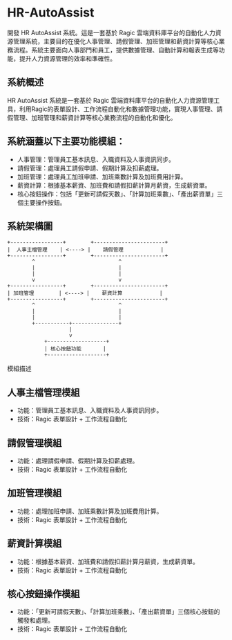 # HR-AutoAssist
開發 HR AutoAssist 系統。這是一套基於 Ragic 雲端資料庫平台的自動化人力資源管理系統，主要目的在優化人事管理、請假管理、加班管理和薪資計算等核心業務流程。系統主要面向人事部門和員工，提供數據管理、自動計算和報表生成等功能，提升人力資源管理的效率和準確性。


## 系統概述
HR AutoAssist 系統是一套基於 Ragic 雲端資料庫平台的自動化人力資源管理工具，利用Ragic的表單設計、工作流程自動化和數據管理功能，實現人事管理、請假管理、加班管理和薪資計算等核心業務流程的自動化和優化。

## 系統涵蓋以下主要功能模組：
- 人事管理：管理員工基本訊息、入職資料及人事資訊同步。
- 請假管理：處理員工請假申請、假期計算及扣薪處理。
- 加班管理：處理員工加班申請、加班乘數計算及加班費用計算。
- 薪資計算：根據基本薪資、加班費和請假扣薪計算月薪資，生成薪資單。
- 核心按鈕操作：包括「更新可請假天數」、「計算加班乘數」、「產出薪資單」三個主要操作按鈕。

## 系統架構圖

```
+-----------------+        +-----------------------+
|  人事主檔管理    | <----> |    請假管理            |
+-----------------+        +-----------------------+
        ^                           ^
        |                           |
        |                           |
        v                           v
+-----------------+        +-----------------------+
| 加班管理        | <----> |    薪資計算            |
+-----------------+        +-----------------------+
        ^                           ^
        |                           |
        |                           |
        +-----------+---------------+
                    |
                    v
            +-------------------+
            | 核心按鈕功能       |
            +-------------------+

```

模組描述

## 人事主檔管理模組
- 功能：管理員工基本訊息、入職資料及人事資訊同步。
- 技術：Ragic 表單設計 + 工作流程自動化

## 請假管理模組
- 功能：處理請假申請、假期計算及扣薪處理。
- 技術：Ragic 表單設計 + 工作流程自動化

## 加班管理模組
- 功能：處理加班申請、加班乘數計算及加班費用計算。
- 技術：Ragic 表單設計 + 工作流程自動化

## 薪資計算模組
- 功能：根據基本薪資、加班費和請假扣薪計算月薪資，生成薪資單。
- 技術：Ragic 表單設計 + 工作流程自動化

## 核心按鈕操作模組
- 功能：「更新可請假天數」、「計算加班乘數」、「產出薪資單」三個核心按鈕的觸發和處理。
- 技術：Ragic 表單設計 + 工作流程自動化

